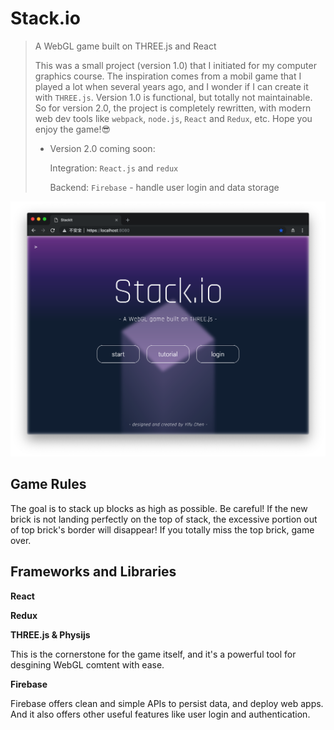 # **Stack.io**

> A WebGL game built on THREE.js and React
>
> This was a small project (version 1.0) that I initiated for my computer graphics course. The inspiration comes from a mobil game that I played a lot when several years ago, and I wonder if I can create it with `THREE.js`. Version 1.0 is functional, but totally not maintainable. So for version 2.0, the project is completely rewritten, with modern web dev tools like `webpack`, `node.js`, `React` and `Redux`, etc. Hope you enjoy the game!:sunglasses:
>
> - Version 2.0 coming soon:
>
>   Integration: `React.js` and `redux`
>
>   Backend: `Firebase` - handle user login and data storage

![menu](./src/assets/img/menu.png)

## Game Rules

The goal is to stack up blocks as high as possible. Be careful! If the new brick is not landing perfectly on the top of stack, the excessive portion out of top brick's border will disappear! If you totally miss the top brick, game over.



## Frameworks and Libraries

**React**

**Redux**

**THREE.js & Physijs**

This is the cornerstone for the game itself, and it's a powerful tool for desgining WebGL comtent with ease.

**Firebase**

Firebase offers clean and simple APIs to persist data, and deploy web apps. And it also offers other useful features like user login and authentication.

